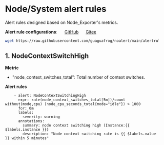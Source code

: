 # Node/System alert rules

Alert rules designed based on  Node_Exporter's metrics.   

**Alert rule configurations**: &nbsp;&nbsp;&nbsp;&nbsp; [GitHub](https://github.com/guaguafrog/noalert/blob/main/alertrules/NodeExporterRules.yml) &nbsp;&nbsp;&nbsp;&nbsp; [Gitee](https://gitee.com/guaguafrog/noalert/blob/main/alertrules/NodeExporterRules.yml)

```sh
wget https://raw.githubusercontent.com/guaguafrog/noalert/main/alertrules/NodeExporterRules.yml
```

## 1. NodeContextSwitchHigh  
**Metric**   
- "node_context_switches_total": Total number of context switches.   
  
**Alert rules**   
```
    - alert: NodeContextSwitchingHigh
      expr: rate(node_context_switches_total[5m])/count without(mode,cpu) (node_cpu_seconds_total{mode="idle"}) > 1000
      for: 0m
      labels:
        severity: warning
      annotations:
        summary: node context switching high (Instance:{{ $labels.instance }})
        description: "Node context switching rate is {{ $labels.value }} within 5 minutes"
```